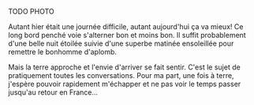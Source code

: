 TODO PHOTO

Autant hier était une journée difficile, autant aujourd'hui ça va mieux! Ce long bord penché voie s'alterner bon et moins bon. Il suffit probablement d'une belle nuit étoilée suivie d'une superbe matinée ensoleillée pour remettre le bonhomme d'aplomb.

Mais la terre approche et l'envie d'arriver se fait sentir. C'est le sujet de pratiquement toutes les conversations. Pour ma part, une fois à terre, j'espère pouvoir rapidement m'échapper et ne pas voir le temps passer jusqu'au retour en France...
